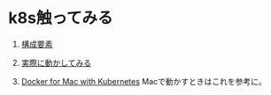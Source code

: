 # k8s触ってみる

1. [構成要素](https://github.com/cipepser/k8s-sample/blob/master/1_%E6%A7%8B%E6%88%90%E8%A6%81%E7%B4%A0.md)

1. [実際に動かしてみる](https://github.com/cipepser/k8s-sample/blob/master/2_%E5%AE%9F%E9%9A%9B%E3%81%AB%E5%8B%95%E3%81%8B%E3%81%97%E3%81%A6%E3%81%BF%E3%82%8B.md)

1. [Docker for Mac with Kubernetes](https://github.com/cipepser/k8s-sample/blob/master/3_Docker_for_Mac_with_Kubernetes.md)
  Macで動かすときはこれを参考に。